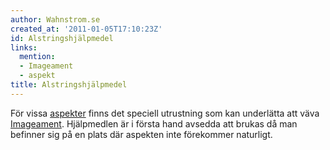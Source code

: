 ```yaml
---
author: Wahnstrom.se
created_at: '2011-01-05T17:10:23Z'
id: Alstringshjälpmedel
links:
  mention:
  - Imageament
  - aspekt
title: Alstringshjälpmedel
---
```


För vissa [aspekter] finns det speciell utrustning som kan underlätta att väva [Imageament].
Hjälpmedlen är i första hand avsedda att brukas då man befinner sig på en plats där aspekten inte
förekommer naturligt.

  [aspekter]: aspekt
  [Imageament]: Imageament